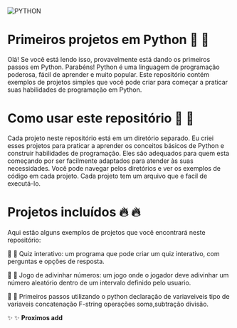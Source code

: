 ![PYTHON](https://img.shields.io/badge/Python-239120?style=for-the-badge&logo=python&logoColor=white)
#  Primeiros projetos em Python :snake: :snake:

<p>Olá! Se você está lendo isso, provavelmente está dando os primeiros passos em Python. 
Parabéns! Python é uma linguagem de programação poderosa, fácil de aprender e muito popular. 
Este repositório contém exemplos de projetos simples que você pode criar para começar a praticar
suas habilidades de programação em Python.</p>

# Como usar este repositório :rocket: :rocket:
<p>Cada projeto neste repositório está em um diretório separado. Eu criei esses projetos para praticar 
a aprender os conceitos básicos de Python e construir habilidades de programação.
Eles são adequados para quem esta começando por ser facilmente adaptados para atender às suas necessidades. 
Você pode navegar pelos diretórios e ver os exemplos de código em cada projeto. 
Cada projeto tem um arquivo que e facil de executá-lo.</p>

# Projetos incluídos  :fire: :fire:
<p>Aqui estão alguns exemplos de projetos que você encontrará neste repositório:
  
:tada: :tada: Quiz interativo: um programa que pode criar um quiz interativo, com perguntas e opções de resposta.
  
:tada: :tada: Jogo de adivinhar números: um jogo onde o jogador deve adivinhar um número aleatório dentro de um 
intervalo definido pelo usuario.</p>

:tada: :tada: Primeiros passos utilizando o python  declaração de variaveiveis tipo de variaveis concatenação F-string
operações soma,subtração divisão.

:sparkles: :sparkles:  **Proximos add** 
